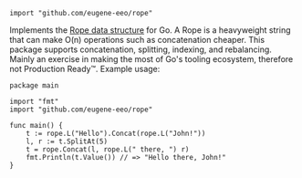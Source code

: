 ```golang
import "github.com/eugene-eeo/rope"
```

Implements the [Rope data structure](https://en.wikipedia.org/wiki/Rope_(data_structure))
for Go. A Rope is a heavyweight string that can make O(n)
operations such as concatenation cheaper. This package supports
concatenation, splitting, indexing, and rebalancing. Mainly an
exercise in making the most of Go's tooling ecosystem, therefore
not Production Ready™. Example usage:

```
package main

import "fmt"
import "github.com/eugene-eeo/rope"

func main() {
    t := rope.L("Hello").Concat(rope.L("John!"))
    l, r := t.SplitAt(5)
    t = rope.Concat(l, rope.L(" there, ") r)
    fmt.Println(t.Value()) // => "Hello there, John!"
}
```
